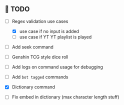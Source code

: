 ## 📝 TODO

- [ ] Regex validation use cases

  - [x] use case if no input is added
  - [ ] use case if YT YT playlist is played

- [ ] Add seek command

- [ ] Genshin TCG style dice roll
- [ ] Add logs on command usage for debugging
- [ ] Add `bot tagged` commands
- [x] Dictionary command
- [ ] Fix embed in dictionary (max character length stuff)

